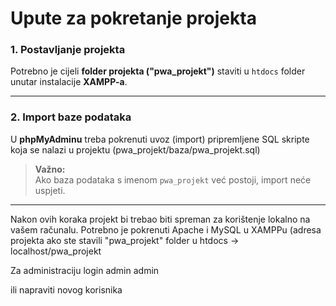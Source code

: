 # Upute za pokretanje projekta

### 1. Postavljanje projekta

Potrebno je cijeli **folder projekta ("pwa_projekt")** staviti u `htdocs` folder unutar instalacije **XAMPP-a**.

---

### 2. Import baze podataka

U **phpMyAdminu** treba pokrenuti uvoz (import) pripremljene SQL skripte koja se nalazi u projektu (pwa_projekt/baza/pwa_projekt.sql)

> **Važno:**  
> Ako baza podataka s imenom `pwa_projekt` već postoji, import neće uspjeti.  

---

Nakon ovih koraka projekt bi trebao biti spreman za korištenje lokalno na vašem računalu.
Potrebno je pokrenuti Apache i MySQL u XAMPPu (adresa projekta ako ste stavili "pwa_projekt" folder u htdocs -> localhost/pwa_projekt

Za administraciju login 
admin
admin

ili napraviti novog korisnika 